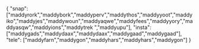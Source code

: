 {
  "snap":  ["maddyrork","maddybork","maddyperv","maddythos","maddyyoot","maddyiko","maddyjes","maddywoun","maddyaqwe","maddyfees","maddyyory","maddyasqw","maddyions","maddytrek ","maddyupu"],
  "insta": ["maddygads","maddydaax","maddydaax","maddygaad","maddygaad"],
  "tele":  ["maddyfarn","maddygon","maddyhars","maddyhars","maddygon"]
}
